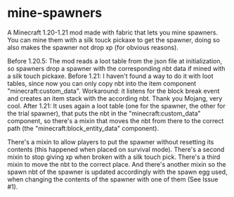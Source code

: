 # mine-spawners
A Minecraft 1.20-1.21 mod made with fabric that lets you mine spawners.
You can mine them with a silk touck pickaxe to get the spawner, doing so also makes the spawner not drop xp (for obvious reasons).

Before 1.20.5:
The mod reads a loot table from the json file at initialization, so spawners drop a spawner with the corresponding nbt data if mined with a silk touch pickaxe.
Before 1.21:
I haven't found a way to do it with loot tables, since now you can only copy nbt into the item component "minecraft:custom_data". Workaround: it listens for the block break event and creates an item stack with the according nbt. Thank you Mojang, very cool.
After 1.21:
It uses again a loot table (one for the spawner, the other for the trial spawner), that puts the nbt in the "minecraft:custom_data" component, so there's a mixin that moves the nbt from there to the correct path (the "minecraft:block_entity_data" component).

There's a mixin to allow players to put the spawner without resetting its contents (this happened when placed on survival mode).
There's a second mixin to stop giving xp when broken with a silk touch pick.
There's a third mixin to move the nbt to the correct place.
And there's another mixin so the spawn nbt of the spawner is updated accordingly with the spawn egg used, when changing the contents of the spawner with one of them (See Issue #1).
